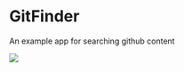 # GitFinder
An example app for searching github content

![](https://github.com/emmettwilson/gitfinder/raw/master/demoVideo.gif)
